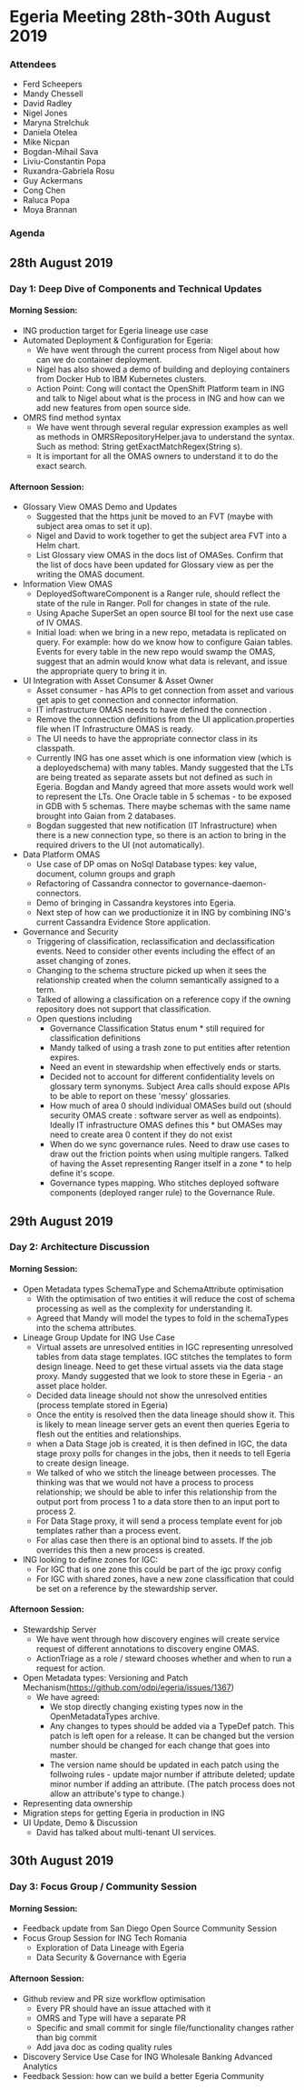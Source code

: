 # Egeria Meeting 28th-30th August 2019 

### Attendees
* Ferd Scheepers
* Mandy Chessell 
* David Radley 
* Nigel Jones 
* Maryna Strelchuk 
* Daniela Otelea
* Mike Nicpan
* Bogdan-Mihail Sava
* Liviu-Constantin Popa
* Ruxandra-Gabriela Rosu
* Guy Ackermans
* Cong Chen
* Raluca Popa
* Moya Brannan 

### Agenda
## 28th August 2019
### Day 1: Deep Dive of Components and Technical Updates
#### Morning Session: 
* ING production target for Egeria lineage use case
* Automated Deployment & Configuration for Egeria:
  * We have went through the current process from Nigel about how can we do container deployment. 
  * Nigel has also showed a demo of building and deploying containers from Docker Hub to IBM Kubernetes clusters.
  * Action Point: Cong will contact the OpenShift Platform team in ING and talk to Nigel about what is the process in ING and how can we add new features from open source side.
* OMRS find method syntax
  * We have went through several regular expression examples as well as methods in OMRSRepositoryHelper.java to understand the syntax. Such as method: String getExactMatchRegex(String s). 
  * It is important for all the OMAS owners to understand it to do the exact search.
#### Afternoon Session: 
* Glossary View OMAS Demo and Updates
  * Suggested that the https junit be moved to an FVT (maybe with subject area omas to set it up).
  * Nigel and David to work together to get the subject area FVT into a Helm chart. 
  * List Glossary view OMAS in the docs list of OMASes. Confirm that the list of docs have been updated for Glossary view as per the writing the OMAS document. 
* Information View OMAS
  * DeployedSoftwareComponent is a Ranger rule, should reflect the state of the rule in Ranger. Poll for changes in state of the rule. 
  * Using Apache SuperSet an open source BI tool for the next use case of IV OMAS. 
  * Initial load: when we bring in a new repo, metadata is replicated on query. For example: how do we know how to configure Gaian tables. Events for every table in the new repo would swamp the OMAS, suggest that an admin would know what data is relevant, and issue the appropriate query to bring it in. 
* UI Integration with Asset Consumer & Asset Owner
  * Asset consumer - has APIs to get connection from asset and various get apis to get connection and connector information. 
  * IT infrastructure OMAS needs to have defined the connection . 
  * Remove the connection definitions from the UI application.properties file when IT Infrastructure OMAS is ready. 
  * The UI needs to have the appropriate connector class in its classpath. 
  * Currently ING has one asset which is one information view (which is a deployedschema) with many tables. Mandy suggested that the LTs are being treated as separate assets but not defined as such in Egeria. Bogdan and Mandy agreed that more assets would work well to represent the LTs. One Oracle table in 5 schemas - to be exposed in GDB with 5 schemas. There maybe schemas with the same name brought into Gaian from 2 databases. 
  * Bogdan suggested that new notification (IT Infrastructure) when there is a new connection type, so there is an action to bring in the required drivers to the UI (not automatically). 
* Data Platform OMAS
  * Use case of DP omas on NoSql Database types: key value, document, column groups and graph 
  * Refactoring of Cassandra connector to governance-daemon-connectors.
  * Demo of bringing in Cassandra keystores into Egeria. 
  * Next step of how can we productionize it in ING by combining ING's current Cassandra Evidence Store application.
* Governance and Security
  * Triggering of classification, reclassification and declassification events. Need to consider other events including the effect of an asset changing of zones. 
  * Changing to the schema structure picked up when it sees the relationship created when the column semantically assigned to a term. 
  * Talked of allowing a classification on a reference copy if the owning repository does not support that classification. 
  * Open questions including 
    * Governance Classification Status enum * still required for classification definitions 
    * Mandy talked of using a trash zone to put entities after retention expires. 
    * Need an event in stewardship when effectively ends or starts. 
    * Decided not to account for different confidentiality levels on glossary term synonyms. Subject Area calls should expose APIs to be able to report on these 'messy' glossaries. 
    * How much of area 0 should individual OMASes build out (should  security OMAS create : software server  as well as endpoints). Ideally IT infrastructure OMAS defines this * but OMASes may need to create area 0 content if they do not exist 
    * When do we sync governance rules. Need to draw use cases to draw out the friction points when using multiple rangers. Talked of having the Asset representing Ranger itself  in a zone * to help define it's scope. 
    * Governance types mapping. Who stitches deployed software components (deployed ranger rule) to the Governance Rule. 

## 29th August 2019
### Day 2: Architecture Discussion
#### Morning Session: 
* Open Metadata types SchemaType and SchemaAttribute optimisation
  * With the optimisation of two entities it will reduce the cost of schema processing as well as the complexity for understanding it.
  * Agreed that Mandy will model the types to fold in the schemaTypes into the schema attributes. 
* Lineage Group Update for ING Use Case
  * Virtual assets are unresolved entities in IGC representing unresolved tables from data stage templates. IGC stitches the templates to form design lineage. Need to get these virtual assets via the data stage proxy. Mandy suggested that we look to store these in Egeria - an asset place holder. 
  * Decided data lineage should not show the unresolved entities (process template stored in Egeria)
  * Once the entity is resolved then the data lineage should show it. This is likely to mean lineage server gets an event then queries Egeria to flesh out the entities and relationships. 
  * when a Data Stage job is created, it is then defined in IGC, the data stage proxy polls for changes in the jobs, then it needs to tell Egeria to create design lineage. 
  * We talked of who we stitch the lineage between processes. The thinking was that we would not have a process to process relationship; we should be able to infer this relationship from the output port from process 1 to a data store then to an input port to process 2. 
  * For Data Stage proxy, it will send a process template event for job templates rather than a process event. 
  * For alias case then there is an optional bind to assets. If the job overrides this then a new process is created.  
* ING looking to define zones for IGC:
  * For IGC that is one zone this could be part of the igc proxy config 
  * For IGC with shared zones, have a new zone classification that could be set on a reference by the stewardship server. 

#### Afternoon Session: 
* Stewardship Server
  * We have went through how discovery engines will create service request of different annotations to discovery engine OMAS.
  * ActionTriage as a role / steward chooses whether and when to run a request for action. 
* Open Metadata types: Versioning and Patch Mechanism(https://github.com/odpi/egeria/issues/1367)
  * We have agreed:
    * We stop directly changing existing types now in the OpenMetadataTypes archive.
    * Any changes to types should be added via a TypeDef patch. This patch is left open for a release. It can be changed but the version number should be changed for each change that goes into master.
    * The version name should be updated in each patch using the follwoing rules - update major number if attribute deleted; update minor number if adding an attribute. (The patch process does not allow an attribute's type to change.)
* Representing data ownership
* Migration steps for getting Egeria in production in ING
* UI Update, Demo & Discussion
  * David has talked about multi-tenant UI services. 


## 30th August 2019
### Day 3: Focus Group / Community Session
#### Morning Session: 
* Feedback update from San Diego Open Source Community Session
* Focus Group Session for ING Tech Romania
  * Exploration of Data Lineage with Egeria
  * Data Security & Governance with Egeria
#### Afternoon Session: 
* Github review and PR size workflow optimisation
  * Every PR should have an issue attached with it
  * OMRS and Type will have a separate PR
  * Specific and small commit for single file/functionality changes rather than big commit 
  * Add java doc as coding quality rules 
* Discovery Service Use Case for ING Wholesale Banking Advanced Analytics   
* Feedback Session: how can we build a better Egeria Community